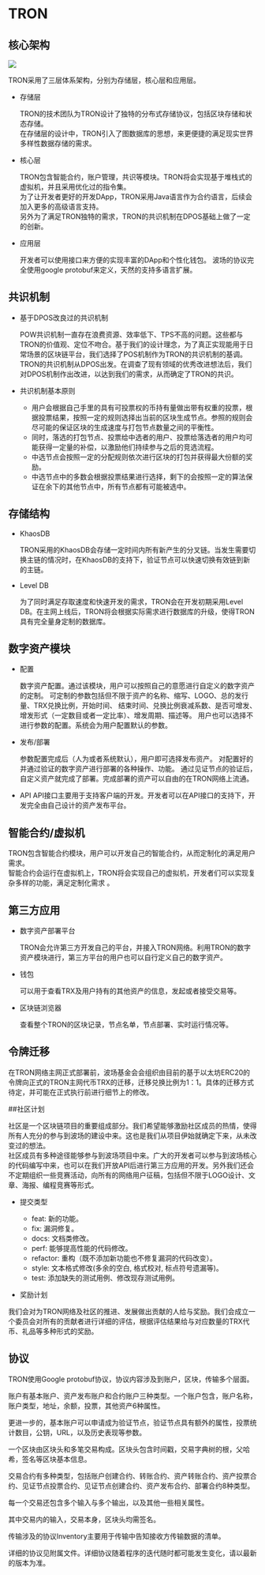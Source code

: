 # TRON

## 核心架构

![](https://raw.githubusercontent.com/ybhgenius/Documentation/master/images/Architecture.png)

TRON采用了三层体系架构，分别为存储层，核心层和应用层。

+ 存储层 

    TRON的技术团队为TRON设计了独特的分布式存储协议，包括区块存储和状态存储。  
    在存储层的设计中，TRON引入了图数据库的思想，来更便捷的满足现实世界多样性数据存储的需求。

+ 核心层

    TRON包含智能合约，账户管理，共识等模块。TRON将会实现基于堆栈式的虚拟机，并且采用优化过的指令集。  
    为了让开发者更好的开发DApp，TRON采用Java语言作为合约语言，后续会加入更多的高级语言支持。  
    另外为了满足TRON独特的需求，TRON的共识机制在DPOS基础上做了一定的创新。

+ 应用层
    
    开发者可以使用接口来方便的实现丰富的DApp和个性化钱包。
    波场的协议完全使用google protobuf来定义，天然的支持多语言扩展。

## 共识机制

+ 基于DPOS改良过的共识机制

    POW共识机制一直存在浪费资源、效率低下、TPS不高的问题。这些都与TRON的价值观、定位不吻合。基于我们的设计理念，为了真正实现能用于日常场景的区块链平台，我们选择了POS机制作为TRON的共识机制的基调。TRON的共识机制从DPOS出发。在调查了现有领域的优秀改进想法后，我们对DPOS机制作出改进，以达到我们的需求，从而确定了TRON的共识。

+ 共识机制基本原则
   
    + 用户会根据自己手里的具有可投票权的币持有量做出带有权重的投票，根据投票结果，按照一定的规则选择出当前的区块生成节点。参照的规则会尽可能的保证区块的生成速度与打包节点数量之间的平衡性。
    + 同时，落选的打包节点、投票给中选者的用户、投票给落选者的用户均可能获得一定量的补偿，以激励他们持续参与之后的竞选流程。
    + 中选节点会按照一定的分配规则依次进行区块的打包并获得最大份额的奖励。
    + 中选节点中的多数会根据投票结果进行选择，剩下的会按照一定的算法保证在余下的其他节点中，所有节点都有可能被选中。

## 存储结构

+ KhaosDB

    TRON采用的KhaosDB会存储一定时间内所有新产生的分叉链。当发生需要切换主链的情况时，在KhaosDB的支持下，验证节点可以快速切换有效链到新的主链。

+ Level DB

    为了同时满足存取速度和快速开发的需求，TRON会在开发初期采用Level DB。在主网上线后，TRON将会根据实际需求进行数据库的升级，使得TRON具有完全量身定制的数据库。

## 数字资产模块

+ 配置

    数字资产配置。通过该模块，用户可以按照自己的意愿进行自定义的数字资产的定制。
    可定制的参数包括但不限于资产的名称、缩写、LOGO、总的发行量、TRX兑换比例，开始时间、 结束时间、兑换比例衰减系数、是否可增发、增发形式（一定数目或者一定比率）、增发周期、描述等。
    用户也可以选择不进行参数的配置。系统会为用户配置默认的参数。

+ 发布/部署
    
    参数配置完成后（人为或者系统默认），用户即可选择发布资产。
    对配置好的并通过验证的数字资产进行部署的各种操作、功能。
    通过见证节点的验证后，自定义资产就完成了部署。完成部署的资产可以自由的在TRON网络上流通。

+ API
    API接口主要用于支持客户端的开发。开发者可以在API接口的支持下，开发完全由自己设计的资产发布平台。

## 智能合约/虚拟机

TRON包含智能合约模块，用户可以开发自己的智能合约，从而定制化的满足用户需求。  
智能合约会运行在虚拟机上，TRON将会实现自己的虚拟机，开发者们可以实现复杂多样的功能，满足定制化需求 。

## 第三方应用

+ 数字资产部署平台

    TRON会允许第三方开发自己的平台，并接入TRON网络。利用TRON的数字资产模块进行，第三方平台的用户也可以自行定义自己的数字资产。

+ 钱包
    
    可以用于查看TRX及用户持有的其他资产的信息，发起或者接受交易等。

+ 区块链浏览器
    
    查看整个TRON的区块记录，节点名单，节点部署、实时运行情况等。

## 令牌迁移

在TRON网络主网正式部署前，波场基金会会组织由目前的基于以太坊ERC20的令牌向正式的TRON主网代币TRX的迁移，迁移兑换比例为1：1。具体的迁移方式待定，并可能在正式执行前进行细节上的修改。

##社区计划

社区是一个区块链项目的重要组成部分。我们希望能够激励社区成员的热情，使得所有人充分的参与到波场的建设中来。这也是我们从项目伊始就确定下来，从未改变过的想法。  
社区成员有多种途径能够参与到波场项目中来。广大的开发者可以参与到波场核心的代码编写中来，也可以在我们开放API后进行第三方应用的开发。另外我们还会不定期组织一些竞赛活动，向所有的网络用户征稿，包括但不限于LOGO设计、文章、海报、编程竞赛等形式。

+ 提交类型
    
    + feat: 新的功能。
    + fix: 漏洞修复。
    + docs: 文档类修改。
    + perf: 能够提高性能的代码修改。
    + refactor: 重构（既不添加新功能也不修复漏洞的代码改变）。
    + style: 文本格式修改(多余的空白, 格式校对, 标点符号遗漏等)。
    + test: 添加缺失的测试用例、修改现存测试用例。

+ 奖励计划	

我们会对为TRON网络及社区的推进、发展做出贡献的人给与奖励。我们会成立一个委员会对所有的贡献者进行详细的评估，根据评估结果给与对应数量的TRX代币、礼品等多种形式的奖励。
	
## 协议

TRON使用Google protobuf协议，协议内容涉及到账户，区块，传输多个层面。

账户有基本账户、资产发布账户和合约账户三种类型。一个账户包含，账户名称，账户类型，地址，余额，投票，其他资产6种属性。

更进一步的，基本账户可以申请成为验证节点，验证节点具有额外的属性，投票统计数目，公钥，URL，以及历史表现等参数。

一个区块由区块头和多笔交易构成。区块头包含时间戳，交易字典树的根，父哈希，签名等区块基本信息。

交易合约有多种类型，包括账户创建合约、转账合约、资产转账合约、资产投票合约、见证节点投票合约、见证节点创建合约、资产发布合约、部署合约8种类型。

每一个交易还包含多个输入与多个输出，以及其他一些相关属性。

其中交易内的输入，交易本身，区块头均需签名。

传输涉及的协议Inventory主要用于传输中告知接收方传输数据的清单。

详细的协议见附属文件。详细协议随着程序的迭代随时都可能发生变化，请以最新的版本为准。

